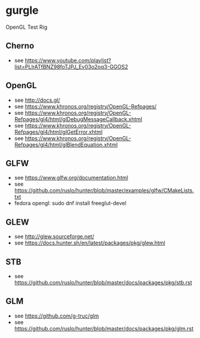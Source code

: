 # gurgle
OpenGL Test Rig

## Cherno

- see https://www.youtube.com/playlist?list=PLlrATfBNZ98foTJPJ_Ev03o2oq3-GGOS2

## OpenGL

- see http://docs.gl/
- see https://www.khronos.org/registry/OpenGL-Refpages/
- see https://www.khronos.org/registry/OpenGL-Refpages/gl4/html/glDebugMessageCallback.xhtml
- see https://www.khronos.org/registry/OpenGL-Refpages/gl4/html/glGetError.xhtml
- see https://www.khronos.org/registry/OpenGL-Refpages/gl4/html/glBlendEquation.xhtml

## GLFW

- see https://www.glfw.org/documentation.html
- see https://github.com/ruslo/hunter/blob/master/examples/glfw/CMakeLists.txt
- fedora opengl: sudo dnf install freeglut-devel

## GLEW

- see http://glew.sourceforge.net/
- see https://docs.hunter.sh/en/latest/packages/pkg/glew.html

## STB

- see https://github.com/ruslo/hunter/blob/master/docs/packages/pkg/stb.rst

## GLM
- see https://github.com/g-truc/glm
- see https://github.com/ruslo/hunter/blob/master/docs/packages/pkg/glm.rst

